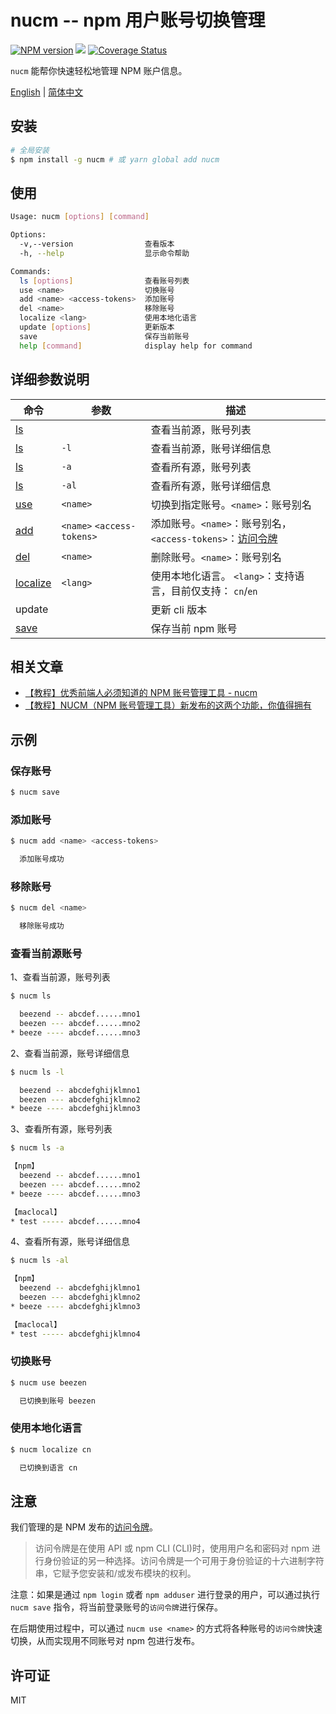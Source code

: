 # nucm -- npm 用户账号切换管理

[![NPM version][npm-image]][npm-url]
![](https://img.shields.io/badge/build-passing-green)
[![Coverage Status](https://coveralls.io/repos/github/beezen/nucm/badge.svg?branch=feature-action)](https://coveralls.io/github/beezen/nucm?branch=feature-action)

`nucm` 能帮你快速轻松地管理 NPM 账户信息。

[English](./README.md) | [简体中文](./README_CN.md)

## 安装

```bash
# 全局安装
$ npm install -g nucm # 或 yarn global add nucm
```

## 使用

```bash
Usage: nucm [options] [command]

Options:
  -v,--version                查看版本
  -h, --help                  显示命令帮助

Commands:
  ls [options]                查看账号列表
  use <name>                  切换账号
  add <name> <access-tokens>  添加账号
  del <name>                  移除账号
  localize <lang>             使用本地化语言
  update [options]            更新版本
  save                        保存当前账号
  help [command]              display help for command
```

## 详细参数说明

| 命令                        | 参数                       | 描述                                                                                                    |
| --------------------------- | -------------------------- | ------------------------------------------------------------------------------------------------------- |
| [ls](#查看当前源账号)       |                            | 查看当前源，账号列表                                                                                    |
| [ls](#查看当前源账号)       | `-l`                       | 查看当前源，账号详细信息                                                                                |
| [ls](#查看当前源账号)       | `-a`                       | 查看所有源，账号列表                                                                                    |
| [ls](#查看当前源账号)       | `-al`                      | 查看所有源，账号详细信息                                                                                |
| [use](#切换账号)            | `<name>`                   | 切换到指定账号。`<name>`：账号别名                                                                      |
| [add](#添加账号)            | `<name>` `<access-tokens>` | 添加账号。`<name>`：账号别名，`<access-tokens>`：[访问令牌](https://docs.npmjs.com/about-access-tokens) |
| [del](#移除账号)            | `<name>`                   | 删除账号。`<name>`：账号别名                                                                            |
| [localize](#使用本地化语言) | `<lang>`                   | 使用本地化语言。 `<lang>`：支持语言，目前仅支持： `cn`/`en`                                             |
| update                      |                            | 更新 cli 版本                                                                                           |
| [save](#保存账号)           |                            | 保存当前 npm 账号                                                                                       |

## 相关文章

- [【教程】优秀前端人必须知道的 NPM 账号管理工具 - nucm](https://juejin.cn/post/7059224326674841636)
- [【教程】NUCM（NPM 账号管理工具）新发布的这两个功能，你值得拥有](https://juejin.cn/post/7079411183408644104)

## 示例

### 保存账号

```bash
$ nucm save
```

### 添加账号

```bash
$ nucm add <name> <access-tokens>

  添加账号成功
```

### 移除账号

```bash
$ nucm del <name>

  移除账号成功
```

### 查看当前源账号

1、查看当前源，账号列表

```bash
$ nucm ls

  beezend -- abcdef......mno1
  beezen --- abcdef......mno2
* beeze ---- abcdef......mno3
```

2、查看当前源，账号详细信息

```bash
$ nucm ls -l

  beezend -- abcdefghijklmno1
  beezen --- abcdefghijklmno2
* beeze ---- abcdefghijklmno3
```

3、查看所有源，账号列表

```bash
$ nucm ls -a

【npm】
  beezend -- abcdef......mno1
  beezen --- abcdef......mno2
* beeze ---- abcdef......mno3

【maclocal】
* test ----- abcdef......mno4
```

4、查看所有源，账号详细信息

```bash
$ nucm ls -al

【npm】
  beezend -- abcdefghijklmno1
  beezen --- abcdefghijklmno2
* beeze ---- abcdefghijklmno3

【maclocal】
* test ----- abcdefghijklmno4
```

### 切换账号

```bash
$ nucm use beezen

  已切换到账号 beezen
```

### 使用本地化语言

```bash
$ nucm localize cn

  已切换到语言 cn
```

## 注意

我们管理的是 NPM 发布的[访问令牌](https://docs.npmjs.com/about-access-tokens)。

> 访问令牌是在使用 API 或 npm CLI (CLI)时，使用用户名和密码对 npm 进行身份验证的另一种选择。访问令牌是一个可用于身份验证的十六进制字符串，它赋予您安装和/或发布模块的权利。

注意：如果是通过 `npm login` 或者 `npm adduser` 进行登录的用户，可以通过执行 `nucm save` 指令，将当前登录账号的`访问令牌`进行保存。

在后期使用过程中，可以通过 `nucm use <name>` 的方式将各种账号的`访问令牌`快速切换，从而实现用不同账号对 npm 包进行发布。

## 许可证

MIT

[npm-url]: https://www.npmjs.com/package/nucm
[npm-image]: https://img.shields.io/npm/v/nucm.svg
